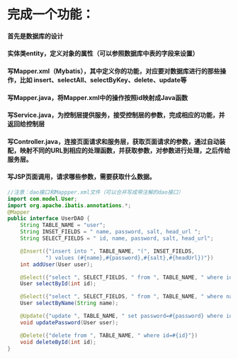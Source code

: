 # 完成一个功能：
#### 首先是数据库的设计

#### 实体类entity，定义对象的属性（可以参照数据库中表的字段来设置）

#### 写Mapper.xml（Mybatis），其中定义你的功能，对应要对数据库进行的那些操作，比如 insert、selectAll、selectByKey、delete、update等

#### 写Mapper.java，将Mapper.xml中的操作按照id映射成Java函数

#### 写Service.java，为控制层提供服务，接受控制层的参数，完成相应的功能，并返回给控制层

#### 写Controller.java，连接页面请求和服务层，获取页面请求的参数，通过自动装配，映射不同的URL到相应的处理函数，并获取参数，对参数进行处理，之后传给服务层。

#### 写JSP页面调用，请求哪些参数，需要获取什么数据。
```java
//注意：dao接口和Mappper.xml文件（可以合并写成带注解的dao接口）
import com.model.User;
import org.apache.ibatis.annotations.*;
@Mapper
public interface UserDAO {
    String TABLE_NAME = "user";
    String INSET_FIELDS = " name, password, salt, head_url ";
    String SELECT_FIELDS = " id, name, password, salt, head_url";

    @Insert({"insert into ", TABLE_NAME, "(", INSET_FIELDS,
            ") values (#{name},#{password},#{salt},#{headUrl})"})
    int addUser(User user);

    @Select({"select ", SELECT_FIELDS, " from ", TABLE_NAME, " where id=#{id}"})
    User selectById(int id);

    @Select({"select ", SELECT_FIELDS, " from ", TABLE_NAME, " where name=#{name}"})
    User selectByName(String name);

    @Update({"update ", TABLE_NAME, " set password=#{password} where id=#{id}"})
    void updatePassword(User user);

    @Delete({"delete from ", TABLE_NAME, " where id=#{id}"})
    void deleteById(int id);
}
```
